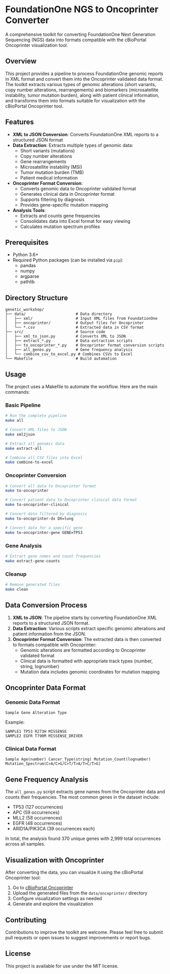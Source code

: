 # FoundationOne NGS to Oncoprinter Converter

A comprehensive toolkit for converting FoundationOne Next Generation Sequencing (NGS) data into formats compatible with the cBioPortal Oncoprinter visualization tool.

## Overview

This project provides a pipeline to process FoundationOne genomic reports in XML format and convert them into the Oncoprinter validated data format. The toolkit extracts various types of genomic alterations (short variants, copy number alterations, rearrangements) and biomarkers (microsatellite instability, tumor mutation burden), along with patient clinical information, and transforms them into formats suitable for visualization with the cBioPortal Oncoprinter tool.

## Features

- **XML to JSON Conversion**: Converts FoundationOne XML reports to a structured JSON format
- **Data Extraction**: Extracts multiple types of genomic data:
  - Short variants (mutations)
  - Copy number alterations
  - Gene rearrangements
  - Microsatellite instability (MSI)
  - Tumor mutation burden (TMB)
  - Patient medical information
- **Oncoprinter Format Conversion**:
  - Converts genomic data to Oncoprinter validated format
  - Generates clinical data in Oncoprinter format
  - Supports filtering by diagnosis
  - Provides gene-specific mutation mapping
- **Analysis Tools**:
  - Extracts and counts gene frequencies
  - Consolidates data into Excel format for easy viewing
  - Calculates mutation spectrum profiles

## Prerequisites

- Python 3.6+
- Required Python packages (can be installed via `pip`):
  - pandas
  - numpy
  - argparse
  - pathlib

## Directory Structure

```
genetic_workshop/
├── data/                      # Data directory
│   ├── xml/                   # Input XML files from FoundationOne
│   ├── oncoprinter/           # Output files for Oncoprinter
│   └── *.csv                  # Extracted data in CSV format
├── src/                       # Source code
│   ├── xml_to_json.py         # Converts XML to JSON
│   ├── extract_*.py           # Data extraction scripts
│   ├── to_oncoprinter_*.py    # Oncoprinter format conversion scripts
│   ├── all_genes.py           # Gene frequency analysis
│   └── combine_csv_to_excel.py # Combines CSVs to Excel
└── Makefile                   # Build automation
```

## Usage

The project uses a Makefile to automate the workflow. Here are the main commands:

### Basic Pipeline

```bash
# Run the complete pipeline
make all

# Convert XML files to JSON
make xml2json

# Extract all genomic data
make extract-all

# Combine all CSV files into Excel
make combine-to-excel
```

### Oncoprinter Conversion

```bash
# Convert all data to Oncoprinter format
make to-oncoprinter

# Convert patient data to Oncoprinter clinical data format
make to-oncoprinter-clinical

# Convert data filtered by diagnosis
make to-oncoprinter-dx DX=lung

# Convert data for a specific gene
make to-oncoprinter-gene GENE=TP53
```

### Gene Analysis

```bash
# Extract gene names and count frequencies
make extract-gene-counts
```

### Cleanup

```bash
# Remove generated files
make clean
```

## Data Conversion Process

1. **XML to JSON**: The pipeline starts by converting FoundationOne XML reports to a structured JSON format.
2. **Data Extraction**: Various scripts extract specific genomic alterations and patient information from the JSON.
3. **Oncoprinter Format Conversion**: The extracted data is then converted to formats compatible with Oncoprinter:
   - Genomic alterations are formatted according to Oncoprinter validated format
   - Clinical data is formatted with appropriate track types (number, string, lognumber)
   - Mutation data includes genomic coordinates for mutation mapping

## Oncoprinter Data Format

### Genomic Data Format
```
Sample Gene Alteration Type
```

Example:
```
SAMPLE1 TP53 R273H MISSENSE
SAMPLE2 EGFR T790M MISSENSE_DRIVER
```

### Clinical Data Format
```
Sample Age(number) Cancer_Type(string) Mutation_Count(lognumber) Mutation_Spectrum(C>A/C>G/C>T/T>A/T>C/T>G)
```

## Gene Frequency Analysis

The `all_genes.py` script extracts gene names from the Oncoprinter data and counts their frequencies. The most common genes in the dataset include:

- TP53 (127 occurrences)
- APC (59 occurrences)
- MLL2 (58 occurrences)
- EGFR (48 occurrences)
- ARID1A/PIK3CA (39 occurrences each)

In total, the analysis found 370 unique genes with 2,999 total occurrences across all samples.

## Visualization with Oncoprinter

After converting the data, you can visualize it using the cBioPortal Oncoprinter tool:

1. Go to [cBioPortal Oncoprinter](https://www.cbioportal.org/oncoprinter)
2. Upload the generated files from the `data/oncoprinter/` directory
3. Configure visualization settings as needed
4. Generate and explore the visualization

## Contributing

Contributions to improve the toolkit are welcome. Please feel free to submit pull requests or open issues to suggest improvements or report bugs.

## License

This project is available for use under the MIT license.
